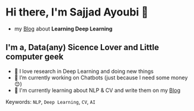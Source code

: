 # Hi there, I'm Sajjad Ayoubi 👋

- my [Blog](https://sajjjadayobi.github.io/blog/) about **Learning Deep Learning**

## I'm a, Data(any) Sicence Lover and Little computer geek

- 🔭 I love research in Deep Learning and doing new things
- 🔨 I’m currently working on Chatbots (just because I need some money 😊)
- 🔬 I'm currently learning about NLP & CV and write them on my [Blog](https://sajjjadayobi.github.io/blog/)

Keywords: `NLP`, `Deep Learning`, `CV`, `AI`

